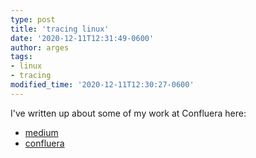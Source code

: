 ```yaml
---
type: post
title: 'tracing linux'
date: '2020-12-11T12:31:49-0600'
author: arges
tags:
- linux
- tracing
modified_time: '2020-12-11T12:30:27-0600'
---
```


I've written up about some of my work at Confluera here:
- [medium][1]
- [confluera][2]

[1]: https://medium.com/confluera-engineering/tracing-linux-fast-compatible-complete-19cee89b3cf6
[2]: https://www.confluera.com/post/tracing-linux-fast-compatible-complete
